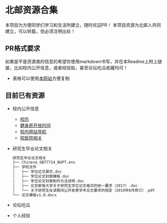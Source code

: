 # 北邮资源合集

本项目为方便同学们学习和生活所建立，随时欢迎PR！
本项目资源为北邮人共同建立，可以转载，但必须注明出处！

## PR格式要求

如果是不是资源类的信息的希望你使用markdown书写，并在本Readme上附上链接，比如校内公开信息，或者经验贴，甚至论坛吃瓜收藏均可！

- 表格可以使用[本网站](https://thisdavej.com/copy-table-in-excel-and-paste-as-a-markdown-table/)方便复制

## 目前已有资源

- 校内公开信息
  - [校历](https://www.bupt.edu.cn/ggfw/xl.htm)
  - [健身房开放时间](./校内公开信息/健身房开放时间.md)
  - [校内网站导航](./校内公开信息/校内网站导航.md)
  - [校医院相关](./校内公开信息/校医院相关.md)
- 研究生毕业论文相关

    ```bash
    研究生毕业论文相关
    ├── Chinese_GBT7714_BUPT.ens
    ├── 学校文件
    │   ├── 学位论文扉页.doc
    │   ├── 学位论文封面模板.doc
    │   ├── 学位论文封面制作方法说明.doc
    │   ├── 北京邮电大学关于研究生学位论文格式的统一要求（2017）.doc
    │   └── 关于研究生在读期间公开发表学术论文要求的规定（2019年6月修订）.pdf
    └── 论文模板v1.0.docx
    ```

- 论坛吃瓜
- 个人经验

